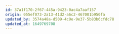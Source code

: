 ```yaml
---
id: 37a1f170-2f67-445a-9423-0ac4a7aaf157
origin: 055ef073-2a13-41d2-a6c2-467001b950fa
updated_by: 3574a48a-d509-4c9e-9e37-5b83b6cfdc78
updated_at: 1649769708
---
```

